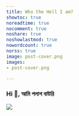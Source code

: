 ```yaml
---
title: Who the Hell I am?
showtoc: true
noreadtime: true
nocomment: true
noshare: true
noshowlastmod: true
nowordcount: true
norss: true
image: post-cover.png
images:
- post-cover.png

---
```

### Hi 👋, আমি পলাশ বাউরি

![](/images/palash_irl2.webp?#round)


